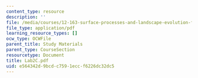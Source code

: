 ```yaml
---
content_type: resource
description: ''
file: /media/courses/12-163-surface-processes-and-landscape-evolution-fall-2004/e564342d9bcdc7591eccf6226dc32dc5_Lab2C.pdf
file_type: application/pdf
learning_resource_types: []
ocw_type: OCWFile
parent_title: Study Materials
parent_type: CourseSection
resourcetype: Document
title: Lab2C.pdf
uid: e564342d-9bcd-c759-1ecc-f6226dc32dc5
---
```

